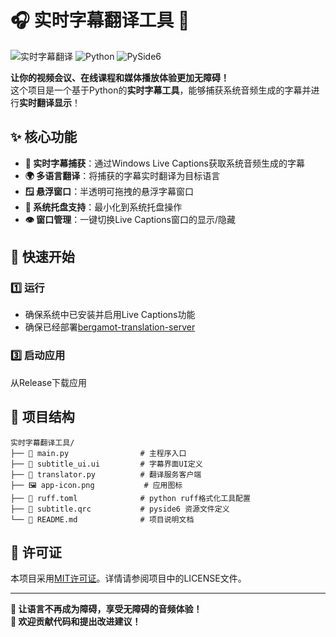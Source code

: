 # 🎧 实时字幕翻译工具 📝

![实时字幕翻译](https://img.shields.io/badge/实时-字幕翻译-brightgreen?style=flat-square) 
![Python](https://img.shields.io/badge/Python-3.8+-blue?logo=python&style=flat-square)
![PySide6](https://img.shields.io/badge/PySide6-6.4+-blue?logo=qt&style=flat-square)

**让你的视频会议、在线课程和媒体播放体验更加无障碍！**  
这个项目是一个基于Python的**实时字幕工具**，能够捕获系统音频生成的字幕并进行**实时翻译显示**！

## ✨ 核心功能

- **🎤 实时字幕捕获**：通过Windows Live Captions获取系统音频生成的字幕
- **🌍 多语言翻译**：将捕获的字幕实时翻译为目标语言
- **🪟 悬浮窗口**：半透明可拖拽的悬浮字幕窗口
- **📌 系统托盘支持**：最小化到系统托盘操作
- **👁️ 窗口管理**：一键切换Live Captions窗口的显示/隐藏

## 🚀 快速开始

### 1️⃣ 运行
  - 确保系统中已安装并启用Live Captions功能
  - 确保已经部署[bergamot-translation-server](https://github.com/TomasJack1/bergamot-translation-server)
### 3️⃣ 启动应用
从Release下载应用

## 📁 项目结构

```
实时字幕翻译工具/
├── 📄 main.py                # 主程序入口
├── 📄 subtitle_ui.ui         # 字幕界面UI定义
├── 📄 translator.py          # 翻译服务客户端
├── 🖼️ app-icon.png           # 应用图标
├── 🔧 ruff.toml              # python ruff格式化工具配置
├── 📄 subtitle.qrc           # pyside6 资源文件定义
└── 📖 README.md              # 项目说明文档
```

## 📜 许可证

本项目采用[MIT许可证](LICENSE)。详情请参阅项目中的LICENSE文件。

---

**🎉 让语言不再成为障碍，享受无障碍的音频体验！**  
**🌟 欢迎贡献代码和提出改进建议！**